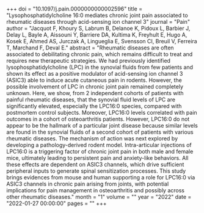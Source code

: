 +++
doi = "10.1097/j.pain.0000000000002596"
title = "Lysophosphatidylcholine 16:0 mediates chronic joint pain associated to rheumatic diseases through acid-sensing ion channel 3"
journal = "Pain"
author = "Jacquot F, Khoury S, Labrum B, Delanoe K, Pidoux L, Barbier J, Delay L, Bayle A, Aissouni Y, Barriere DA, Kultima K, Freyhult E, Hugo A, Kosek E, Ahmed AS, Jurczak A, Lingueglia E, Svensson CI, Breuil V, Ferreira T, Marchand F, Deval E."
abstract = "Rheumatic diseases are often associated to debilitating chronic pain, which remains difficult to treat and requires new therapeutic strategies. We had previously identified lysophosphatidylcholine (LPC) in the synovial fluids from few patients and shown its effect as a positive modulator of acid-sensing ion channel 3 (ASIC3) able to induce acute cutaneous pain in rodents. However, the possible involvement of LPC in chronic joint pain remained completely unknown. Here, we show, from 2 independent cohorts of patients with painful rheumatic diseases, that the synovial fluid levels of LPC are significantly elevated, especially the LPC16:0 species, compared with postmortem control subjects. Moreover, LPC16:0 levels correlated with pain outcomes in a cohort of osteoarthritis patients. However, LPC16:0 do not appear to be the hallmark of a particular joint disease because similar levels are found in the synovial fluids of a second cohort of patients with various rheumatic diseases. The mechanism of action was next explored by developing a pathology-derived rodent model. Intra-articular injections of LPC16:0 is a triggering factor of chronic joint pain in both male and female mice, ultimately leading to persistent pain and anxiety-like behaviors. All these effects are dependent on ASIC3 channels, which drive sufficient peripheral inputs to generate spinal sensitization processes. This study brings evidences from mouse and human supporting a role for LPC16:0 via ASIC3 channels in chronic pain arising from joints, with potential implications for pain management in osteoarthritis and possibly across other rheumatic diseases."
month = "1"
volume = ""
year = "2022"
date = "2022-01-27 00:00:00"
pages = ""
+++

